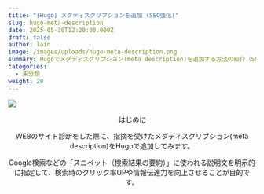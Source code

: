 ```yaml
---
title: "[Hugo] メタディスクリプションを追加 (SEO強化)"
slug: hugo-meta-description
date: 2025-05-30T12:20:00.000Z
draft: false
author: lain
image: /images/uploads/hugo-meta-description.png
summary: Hugoでメタディスクリプション(meta description)を追加する方法の紹介（SEO強化）
categories:
  - 未分類
weight: 20
---
```

![](/images/uploads/hugo-meta-description.png)
<center>
<img src="/images/uploads/hugo-meta-description.png" alt=""  loading="lazy" decoding="async" style="max-width:80%; height:auto; border:1px solid #ccc; border-radius:6px; />
</center>


## はじめに

WEBのサイト診断をした際に、指摘を受けたメタディスクリプション(meta description)をHugoで追加してみます。

Google検索などの「スニペット（検索結果の要約）」に使われる説明文を明示的に指定して、検索時のクリック率UPや情報伝達力を向上させることが目的です。

